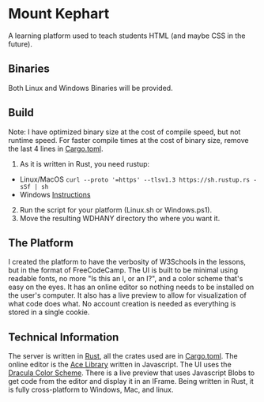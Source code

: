 # Mount Kephart
A learning platform used to teach students HTML (and maybe CSS in the future).

## Binaries
Both Linux and Windows Binaries will be provided.

## Build
Note: I have optimized binary size at the cost of compile speed, but not runtime speed. For faster compile times at the cost of binary size, remove the last 4 lines in [Cargo.toml](Cargo.toml).
1. As it is written in Rust, you need rustup:
  - Linux/MacOS `curl --proto '=https' --tlsv1.3 https://sh.rustup.rs -sSf | sh`
  - Windows [Instructions](https://www.rust-lang.org/tools/install)
2. Run the script for your platform (Linux.sh or Windows.ps1).
3. Move the resulting WDHANY directory tho where you want it.

## The Platform
I created the platform to have the verbosity of W3Schools in the lessons, but in the format of FreeCodeCamp. The UI is built to be minimal using readable fonts, no more "Is this an l, or an I?", and a color scheme that's easy on the eyes. It has an online editor so nothing needs to be installed on the user's computer. It also has a live preview to allow for visualization of what code does what. No account creation is needed as everything is stored in a single cookie.

## Technical Information
The server is written in [Rust](https://www.rust-lang.org), all the crates used are in [Cargo.toml](Cargo.toml). The online editor is the [Ace Library](https://ace.c9.io/) written in Javascript. The UI uses the [Dracula Color Scheme](https://draculatheme.com/). There is a live preview that uses Javascript Blobs to get code from the editor and display it in an IFrame. Being written in Rust, it is fully cross-platform to Windows, Mac, and linux.
